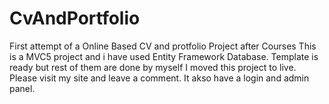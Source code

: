 # CvAndPortfolio
First attempt of a Online Based CV and protfolio Project after Courses
This is a MVC5 project and i have used Entity Framework Database.
Template is ready but rest of them are done by myself
I moved this project to live. Please visit my site and leave a comment.
It akso have a login and admin panel.

